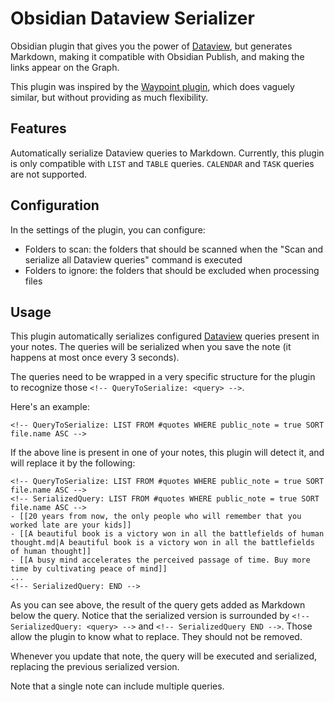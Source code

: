 # Obsidian Dataview Serializer

Obsidian plugin that gives you the power of [Dataview](https://github.com/blacksmithgu/obsidian-dataview), but generates Markdown, making it compatible with Obsidian Publish, and making the links appear on the Graph.

This plugin was inspired by the [Waypoint plugin](https://github.com/IdreesInc/Waypoint), which does vaguely similar, but without providing as much flexibility.

## Features

Automatically serialize Dataview queries to Markdown. Currently, this plugin is only compatible with `LIST` and `TABLE` queries. `CALENDAR` and `TASK` queries are not supported.

## Configuration

In the settings of the plugin, you can configure:

- Folders to scan: the folders that should be scanned when the "Scan and serialize all Dataview queries" command is executed
- Folders to ignore: the folders that should be excluded when processing files

## Usage

This plugin automatically serializes configured [Dataview](https://github.com/blacksmithgu/obsidian-dataview) queries present in your notes. The queries will be serialized when you save the note (it happens at most once every 3 seconds).

The queries need to be wrapped in a very specific structure for the plugin to recognize those `<!-- QueryToSerialize: <query> -->`.

Here's an example:

`<!-- QueryToSerialize: LIST FROM #quotes WHERE public_note = true SORT file.name ASC -->`

If the above line is present in one of your notes, this plugin will detect it, and will replace it by the following:

```
<!-- QueryToSerialize: LIST FROM #quotes WHERE public_note = true SORT file.name ASC -->
<!-- SerializedQuery: LIST FROM #quotes WHERE public_note = true SORT file.name ASC -->
- [[20 years from now, the only people who will remember that you worked late are your kids]]
- [[A beautiful book is a victory won in all the battlefields of human thought.md|A beautiful book is a victory won in all the battlefields of human thought]]
- [[A busy mind accelerates the perceived passage of time. Buy more time by cultivating peace of mind]]
...
<!-- SerializedQuery: END -->
```

As you can see above, the result of the query gets added as Markdown below the query. Notice that the serialized version is surrounded by `<!-- SerializedQuery: <query> -->` and `<!-- SerializedQuery END -->`. Those allow the plugin to know what to replace. They should not be removed.

Whenever you update that note, the query will be executed and serialized, replacing the previous serialized version.

Note that a single note can include multiple queries.
